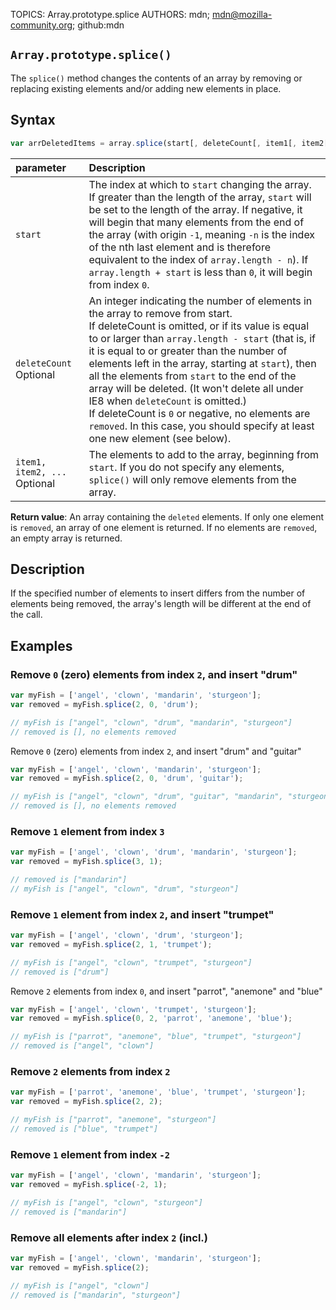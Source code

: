TOPICS: Array.prototype.splice
AUTHORS: mdn; mdn@mozilla-community.org; github:mdn

## `Array.prototype.splice()`

The `splice()` method changes the contents of an array by removing or replacing existing
elements and/or adding new elements in place.

## Syntax

```javascript
var arrDeletedItems = array.splice(start[, deleteCount[, item1[, item2[, ...]]]])
```

| parameter | Description |
| :-- | :-- |
| `start` | The index at which to `start` changing the array. If greater than the length of the array, `start` will be set to the length of the array. If negative, it will begin that many elements from the end of the array (with origin `-1`, meaning `-n` is the index of the nth last element and is therefore equivalent to the index of `array.length - n`). If `array.length + start` is less than `0`, it will begin from index `0`.
| `deleteCount` Optional | An integer indicating the number of elements in the array to remove from start.<br>If deleteCount is omitted, or if its value is equal to or larger than `array.length - start` (that is, if it is equal to or greater than the number of elements left in the array, starting at `start`), then all the elements from `start` to the end of the array will be deleted. (It won't delete all under IE8 when `deleteCount` is omitted.)<br>If deleteCount is `0` or negative, no elements are `removed`. In this case, you should specify at least one new element (see below). |
| `item1, item2, ...` Optional | The elements to add to the array, beginning from `start`. If you do not specify any elements, `splice()` will only remove elements from the array. |

**Return value**: An array containing the `deleted` elements. If only one element is `removed`, an
array of one element is returned. If no elements are `removed`, an empty array is returned.

## Description

If the specified number of elements to insert differs from the number of elements being removed, the
array's length will be different at the end of the call.

## Examples

### Remove `0` (zero) elements from index `2`, and insert "drum"

```javascript
var myFish = ['angel', 'clown', 'mandarin', 'sturgeon'];
var removed = myFish.splice(2, 0, 'drum');

// myFish is ["angel", "clown", "drum", "mandarin", "sturgeon"]
// removed is [], no elements removed
```

Remove `0` (zero) elements from index `2`, and insert "drum" and "guitar"

```javascript
var myFish = ['angel', 'clown', 'mandarin', 'sturgeon'];
var removed = myFish.splice(2, 0, 'drum', 'guitar');

// myFish is ["angel", "clown", "drum", "guitar", "mandarin", "sturgeon"]
// removed is [], no elements removed
```

### Remove `1` element from index `3`

```javascript
var myFish = ['angel', 'clown', 'drum', 'mandarin', 'sturgeon'];
var removed = myFish.splice(3, 1);

// removed is ["mandarin"]
// myFish is ["angel", "clown", "drum", "sturgeon"]
```

### Remove `1` element from index `2`, and insert "trumpet"

```javascript
var myFish = ['angel', 'clown', 'drum', 'sturgeon'];
var removed = myFish.splice(2, 1, 'trumpet');

// myFish is ["angel", "clown", "trumpet", "sturgeon"]
// removed is ["drum"]
```

Remove `2` elements from index `0`, and insert "parrot", "anemone" and "blue"

```javascript
var myFish = ['angel', 'clown', 'trumpet', 'sturgeon'];
var removed = myFish.splice(0, 2, 'parrot', 'anemone', 'blue');

// myFish is ["parrot", "anemone", "blue", "trumpet", "sturgeon"]
// removed is ["angel", "clown"]
```

### Remove `2` elements from index `2`

```javascript
var myFish = ['parrot', 'anemone', 'blue', 'trumpet', 'sturgeon'];
var removed = myFish.splice(2, 2);

// myFish is ["parrot", "anemone", "sturgeon"]
// removed is ["blue", "trumpet"]
```

### Remove `1` element from index `-2`

```javascript
var myFish = ['angel', 'clown', 'mandarin', 'sturgeon'];
var removed = myFish.splice(-2, 1);

// myFish is ["angel", "clown", "sturgeon"]
// removed is ["mandarin"]
```

### Remove all elements after index `2` (incl.)

```javascript
var myFish = ['angel', 'clown', 'mandarin', 'sturgeon'];
var removed = myFish.splice(2);

// myFish is ["angel", "clown"]
// removed is ["mandarin", "sturgeon"]
```
